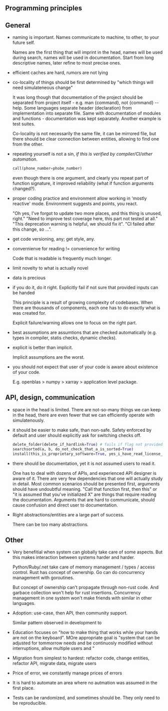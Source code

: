 ## Programming principles


## General


- naming is important. Names communicate to machine, to other, to your future self. 

  Names are the first thing that will imprint in the head, names will be used during search, names will be used in documentation.
  Start from long descriptive names, later refine to most precise ones.
  
- efficient caches are hard, rumors are not lying

- co-locality of things should be first determined by "which things will need simulateneous change"
  
  It was long though that documentation of the project should be separated from project itself - e.g. man {command}, not {command} --help.
  Some languages separate header (declaration) from implementation into separate file.
  Same with documentation of modules and functions - documentation was kept separately.
  Another example is test suites.
 
  
  Co-locality is not necessarily the same file, it can be mirrored file, but there should be clear connection between entities, allowing to find one from the other.

- repeating yourself is not a sin, *if this is verified by compiler/CI/other automation*.

  ```python 
  call(phone_number=phobe_number)
  ```
  even though there is one argument, and clearly you repeat part of function signature, it improved reliability (what if function arguments changed?).

- proper coding practice and environment allow working in 'mostly reactive' mode. Environment suggests and points, you react.

  "Oh yes, I've forgot to update two more places, and this thing is unused, right."
  "Need to improve test coverage here, this part not tested at all."
  "This deprecation warning is helpful, we should fix it".
  "CI failed after this change, so ...".

- get code versioning, any; get style, any.

- convernienve for reading != convenience for writing

  Code that is readable is frequently much longer.
  
  

- limit novelty to what is actually novel

- data is precious

- if you do it, do it right. Explicitly fail if not sure that provided inputs can be handed

  This principle is a result of growing complexity of codebases. 
  When there are thousands of components, each one has to do exactly what is was created for.
  
  Explicit failure/warning allows one to focus on the right part.
  
- best assumptions are assumtions that are checked automatically (e.g. types in compiler, statis checks, dynamic checks).

- explicit is better than implicit. 

  Implicit assumptions are the worst.
  
- you should not expect that user of your code is aware about existence of your code.

  E.g. openblas > numpy > xarray > application level package.  


## API, design, communication


- space in the head is limited. There are not-so-many things we can keep in the head, there are even fewer that we can efficiently operate with simulatenously.

- it should be easier to make safe, than non-safe. Safety enforced by default and user should explicitly ask for switching checks off.

  ```python
  delete_folder(delete_if_hardlink=True) # fails if flag not provided
  searchsorted(a, b, do_not_check_that_a_is_sorted=True)
  install(this_is_proprietary_software=True, yes_i_have_read_license_agreement=True, today='2012/06/02')
  ```

- there should be documentation, yet it is not assumed users to read it.

  One has to deal with dozens of APIs, and experienced API designer is aware of it.
  There are very few dependencies that one will actually study in detail.
  Most common scenarios should be presented first, arguments should have undoubtful meaning.
  "Call that function first, then this" or "it is assumed that you've initialized X" are things that require reading the documentation. 
  Arguments that are hard to communicate, should cause confusion and direct user to documentation.
  
- Right abstractions/entities are a large part of success.

  There can be too many abstractions.

## Other

- Very benefitial when system can globally take care of some aspects. But this makes interaction between systems harder and harder.

  Python/Ruby/.net take care of memory management / types / access control.
  Rust has concept of ownership.
  Go can do concurrency management with goroutines.
  
  But concept of ownership can't propagate through non-rust code.
  And garbace collection won't help for rust insertions.
  Concurrency management in one system won't make friends with similar in other languages.
  
  
- Adoption: use-case, then API, then community support.

  Similar pattern observed in development to 

- Education focuses on "how to make thing that works while your hands are not on the keyboard".
  MOre appropriate goal is "system that can be adjusted for tommorrow needs and be continuosly modified without interruptions, allow multiple users and "

- Migration from simplest to hardest: refactor code, change entities, refactor API, migrate data, migrate users

- Price of error, we constantly manage prices of errors

- It is hard to automate an area where no autmation was assumed in the first place.

- Tests can be randomized, and sometimes should be. They only need to be reproducible.


<!---
- dependency management
- environments

--->
